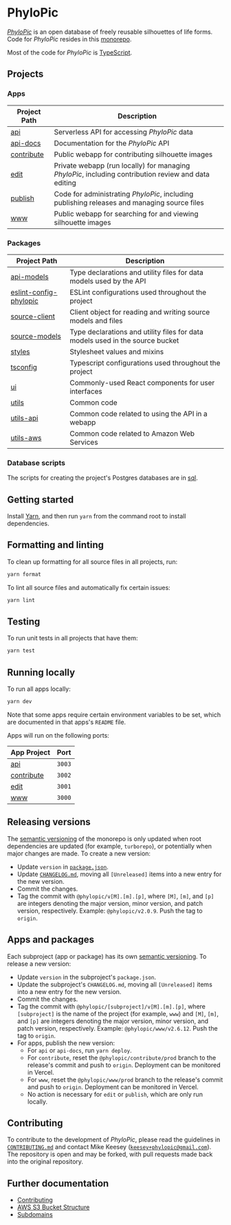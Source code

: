 # PhyloPic

_[PhyloPic](https://www.phylopic.org)_ is an open database of freely reusable silhouettes of life forms. Code for _PhyloPic_ resides in this [monorepo](https://turborepo.org/docs).

Most of the code for _PhyloPic_ is [TypeScript](https://www.typescriptlang.org/).

## Projects

### Apps

| Project Path                    | Description                                                                                          |
| ------------------------------- | ---------------------------------------------------------------------------------------------------- |
| [api](./apps/api)               | Serverless API for accessing _PhyloPic_ data                                                         |
| [api-docs](./apps/api-docs)     | Documentation for the _PhyloPic_ API                                                                 |
| [contribute](./apps/contribute) | Public webapp for contributing silhouette images                                                     |
| [edit](./apps/edit)             | Private webapp (run locally) for managing _PhyloPic_, including contribution review and data editing |
| [publish](./apps/publish)       | Code for administrating _PhyloPic_, including publishing releases and managing source files          |
| [www](./apps/www)               | Public webapp for searching for and viewing silhouette images                                        |

### Packages

| Project Path                                                | Description                                                                   |
| ----------------------------------------------------------- | ----------------------------------------------------------------------------- |
| [api-models](./packages/api-models)                         | Type declarations and utility files for data models used by the API           |
| [eslint-config-phylopic](./packages/eslint-config-phylopic) | ESLint configurations used throughout the project                             |
| [source-client](./packages/source-client)                   | Client object for reading and writing source models and files                 |
| [source-models](./packages/source-models)                   | Type declarations and utility files for data models used in the source bucket |
| [styles](./packages/styles)                                 | Stylesheet values and mixins                                                  |
| [tsconfig](./packages/tsconfig)                             | Typescript configurations used throughout the project                         |
| [ui](./packages/ui)                                         | Commonly-used React components for user interfaces                            |
| [utils](./packages/utils)                                   | Common code                                                                   |
| [utils-api](./packages/utils-api)                           | Common code related to using the API in a webapp                              |
| [utils-aws](./packages/utils-aws)                           | Common code related to Amazon Web Services                                    |

### Database scripts

The scripts for creating the project's Postgres databases are in [sql](./sql/README.md).

## Getting started

Install [Yarn](https://classic.yarnpkg.com/), and then run `yarn` from the command root to install dependencies.

## Formatting and linting

To clean up formatting for all source files in all projects, run:

```sh
yarn format
```

To lint all source files and automatically fix certain issues:

```sh
yarn lint
```

## Testing

To run unit tests in all projects that have them:

```sh
yarn test
```

## Running locally

To run all apps locally:

```sh
yarn dev
```

Note that some apps require certain environment variables to be set, which are documented in that apps's `README` file.

Apps will run on the following ports:

| App Project                     | Port   |
| ------------------------------- | ------ |
| [api](./apps/api)               | `3003` |
| [contribute](./apps/contribute) | `3002` |
| [edit](./apps/edit)             | `3001` |
| [www](./apps/www)               | `3000` |

## Releasing versions

The [semantic versioning](https://semver.org/) of the monorepo is only updated when root dependencies are updated (for example, `turborepo`), or potentially when major changes are made. To create a new version:

- Update `version` in [`package.json`](./package.json).
- Update [`CHANGELOG.md`](./CHANGELOG.md), moving all `[Unreleased]` items into a new entry for the new version.
- Commit the changes.
- Tag the commit with `@phylopic/v[M].[m].[p]`, where `[M]`, `[m]`, and `[p]` are integers denoting the major version, minor version, and patch version, respectively. Example: `@phylopic/v2.0.9`. Push the tag to `origin`.

## Apps and packages

Each subproject (app or package) has its own [semantic versioning](https://semver.org/). To release a new version:

- Update `version` in the subproject's `package.json`.
- Update the subproject's `CHANGELOG.md`, moving all `[Unreleased]` items into a new entry for the new version.
- Commit the changes.
- Tag the commit with `@phylopic/[subproject]/v[M].[m].[p]`, where `[subproject]` is the name of the project (for example, `www`) and `[M]`, `[m]`, and `[p]` are integers denoting the major version, minor version, and patch version, respectively. Example: `@phylopic/www/v2.6.12`. Push the tag to `origin`.
- For apps, publish the new version:
    - For `api` or `api-docs`, run `yarn deploy`.
    - For `contribute`, reset the `@phylopic/contribute/prod` branch to the release's commit and push to `origin`. Deployment can be monitored in Vercel.
    - For `www`, reset the `@phylopic/www/prod` branch to the release's commit and push to `origin`. Deployment can be monitored in Vercel.
    - No action is necessary for `edit` or `publish`, which are only run locally.

## Contributing

To contribute to the development of _PhyloPic_, please read the guidelines in [`CONTRIBUTING.md`](./CONTRIBUTING.md) and contact Mike Keesey ([`keesey+phylopic@gmail.com`](mailto:keesey+phylopic@gmail.com)). The repository is open and may be forked, with pull requests made back into the original repository.

## Further documentation

- [Contributing](./CONTRIBUTING.md)
- [AWS S3 Bucket Structure](./S3.md)
- [Subdomains](./SUBDOMAINS.md)
